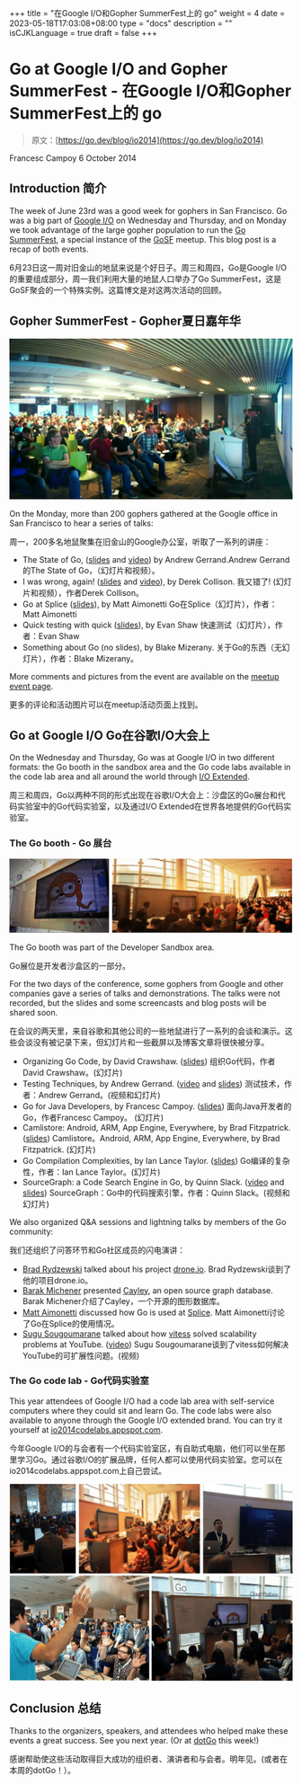 +++
title = "在Google I/O和Gopher SummerFest上的 go"
weight = 4
date = 2023-05-18T17:03:08+08:00
type = "docs"
description = ""
isCJKLanguage = true
draft = false
+++

# Go at Google I/O and Gopher SummerFest - 在Google I/O和Gopher SummerFest上的 go

> 原文：[https://go.dev/blog/io2014](https://go.dev/blog/io2014)

Francesc Campoy
6 October 2014

## Introduction 简介

The week of June 23rd was a good week for gophers in San Francisco. Go was a big part of [Google I/O](https://www.google.com/events/io) on Wednesday and Thursday, and on Monday we took advantage of the large gopher population to run the [Go SummerFest](http://www.meetup.com/golangsf/events/170421402/), a special instance of the [GoSF](http://www.meetup.com/golangsf) meetup. This blog post is a recap of both events.

6月23日这一周对旧金山的地鼠来说是个好日子。周三和周四，Go是Google I/O的重要组成部分，周一我们利用大量的地鼠人口举办了Go SummerFest，这是GoSF聚会的一个特殊实例。这篇博文是对这两次活动的回顾。

## Gopher SummerFest - Gopher夏日嘉年华

![img](GoAtGoogleIOAndGopherSummerFest_img/summerfest.jpg)

On the Monday, more than 200 gophers gathered at the Google office in San Francisco to hear a series of talks:

周一，200多名地鼠聚集在旧金山的Google办公室，听取了一系列的讲座：

- The State of Go, ([slides](https://docs.google.com/a/golang.org/file/d/0B-nws9GU_6qVQm9tdncxWnJGUTQ/edit) and [video](http://www.hakkalabs.co/articles/state-go)) by Andrew Gerrand.Andrew Gerrand的The State of Go，（幻灯片和视频）。
- I was wrong, again! ([slides](https://docs.google.com/a/golang.org/file/d/0B-nws9GU_6qVTTUwS25qaFlzMGs/edit) and [video](http://www.hakkalabs.co/articles/why-we-use-go)), by Derek Collison. 我又错了! (幻灯片和视频），作者Derek Collison。
- Go at Splice ([slides](https://docs.google.com/a/golang.org/file/d/0B-nws9GU_6qVZklnNnJITlhSbXc/edit)), by Matt Aimonetti Go在Splice（幻灯片），作者：Matt Aimonetti
- Quick testing with quick ([slides](https://docs.google.com/a/golang.org/file/d/0B-nws9GU_6qVVElmOHpwamp4aTA/edit)), by Evan Shaw 快速测试（幻灯片），作者：Evan Shaw
- Something about Go (no slides), by Blake Mizerany. 关于Go的东西（无幻灯片），作者：Blake Mizerany。

More comments and pictures from the event are available on the [meetup event page](http://www.meetup.com/golangsf/events/170421402/).

更多的评论和活动图片可以在meetup活动页面上找到。

## Go at Google I/O Go在谷歌I/O大会上

On the Wednesday and Thursday, Go was at Google I/O in two different formats: the Go booth in the sandbox area and the Go code labs available in the code lab area and all around the world through [I/O Extended](https://www.google.com/events/io/io-extended).

周三和周四，Go以两种不同的形式出现在谷歌I/O大会上：沙盘区的Go展台和代码实验室中的Go代码实验室，以及通过I/O Extended在世界各地提供的Go代码实验室。

### The Go booth - Go 展台

![img](GoAtGoogleIOAndGopherSummerFest_img/booth.jpg)

The Go booth was part of the Developer Sandbox area.

Go展位是开发者沙盒区的一部分。

For the two days of the conference, some gophers from Google and other companies gave a series of talks and demonstrations. The talks were not recorded, but the slides and some screencasts and blog posts will be shared soon.

在会议的两天里，来自谷歌和其他公司的一些地鼠进行了一系列的会谈和演示。这些会谈没有被记录下来，但幻灯片和一些截屏以及博客文章将很快被分享。

- Organizing Go Code, by David Crawshaw. ([slides](https://go.dev/talks/2014/organizeio.slide#1)) 组织Go代码，作者David Crawshaw。(幻灯片)
- Testing Techniques, by Andrew Gerrand. ([video](https://www.youtube.com/watch?v=ndmB0bj7eyw) and [slides](https://go.dev/talks/2014/testing.slide#1)) 测试技术，作者：Andrew Gerrand。(视频和幻灯片)
- Go for Java Developers, by Francesc Campoy. ([slides](https://go.dev/talks/2014/go4java.slide#1)) 面向Java开发者的Go，作者Francesc Campoy。 (幻灯片)
- Camlistore: Android, ARM, App Engine, Everywhere, by Brad Fitzpatrick. ([slides](https://go.dev/talks/2014/camlistore.slide#1))  Camlistore。Android, ARM, App Engine, Everywhere, by Brad Fitzpatrick. (幻灯片)
- Go Compilation Complexities, by Ian Lance Taylor. ([slides](https://go.dev/talks/2014/compiling.slide#1)) Go编译的复杂性，作者：Ian Lance Taylor。(幻灯片)
- SourceGraph: a Code Search Engine in Go, by Quinn Slack. ([video](https://youtu.be/-DpKaoPz8l8) and [slides](https://go-talks.appspot.com/github.com/sourcegraph/talks/google-io-2014/gio2014.slide#1)) SourceGraph：Go中的代码搜索引擎，作者：Quinn Slack。(视频和幻灯片)

We also organized Q&A sessions and lightning talks by members of the Go community:

我们还组织了问答环节和Go社区成员的闪电演讲：

- [Brad Rydzewski](https://twitter.com/bradrydzewski) talked about his project [drone.io](https://drone.io/). Brad Rydzewski谈到了他的项目drone.io。
- [Barak Michener](https://twitter.com/barakmich) presented [Cayley](https://github.com/google/cayley), an open source graph database. Barak Michener介绍了Cayley，一个开源的图形数据库。
- [Matt Aimonetti](https://twitter.com/mattetti) discussed how Go is used at [Splice](https://splice.com/). Matt Aimonetti讨论了Go在Splice的使用情况。
- [Sugu Sougoumarane](https://twitter.com/ssougou) talked about how [vitess](https://github.com/youtube/vitess) solved scalability problems at YouTube. ([video](https://youtu.be/midJ6b1LkA0)) Sugu Sougoumarane谈到了vitess如何解决YouTube的可扩展性问题。(视频)

### The Go code lab - Go代码实验室

This year attendees of Google I/O had a code lab area with self-service computers where they could sit and learn Go. The code labs were also available to anyone through the Google I/O extended brand. You can try it yourself at [io2014codelabs.appspot.com](https://io2014codelabs.appspot.com/).

今年Google I/O的与会者有一个代码实验室区，有自助式电脑，他们可以坐在那里学习Go。通过谷歌I/O的扩展品牌，任何人都可以使用代码实验室。您可以在io2014codelabs.appspot.com上自己尝试。

![img](GoAtGoogleIOAndGopherSummerFest_img/collage.jpg)

## Conclusion 总结

Thanks to the organizers, speakers, and attendees who helped make these events a great success. See you next year. (Or at [dotGo](http://dotgo.eu/) this week!)

感谢帮助使这些活动取得巨大成功的组织者、演讲者和与会者。明年见。(或者在本周的dotGo！）。
